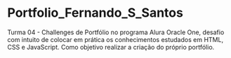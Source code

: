 # Portfolio_Fernando_S_Santos
Turma 04 - Challenges de Portfólio no programa Alura Oracle One, desafio com intuito de colocar em prática os conhecimentos estudados em HTML, CSS e JavaScript. Como objetivo realizar a criação do próprio portfólio.
